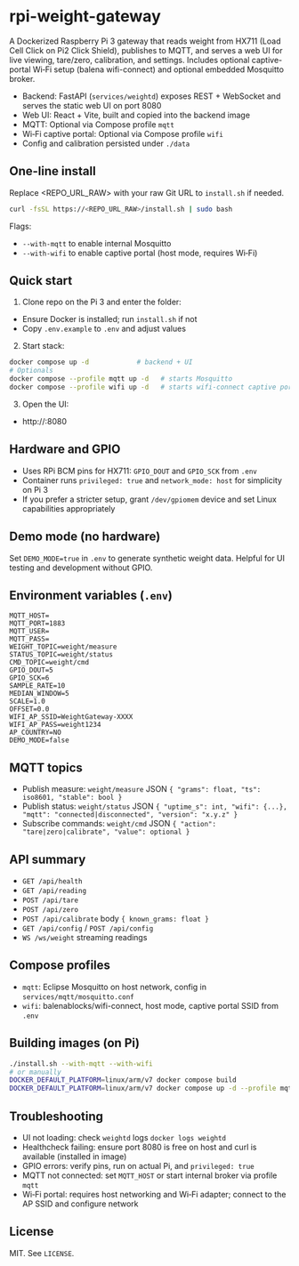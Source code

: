 # rpi-weight-gateway

A Dockerized Raspberry Pi 3 gateway that reads weight from HX711 (Load Cell Click on Pi2 Click Shield), publishes to MQTT, and serves a web UI for live viewing, tare/zero, calibration, and settings. Includes optional captive-portal Wi‑Fi setup (balena wifi-connect) and optional embedded Mosquitto broker.

- Backend: FastAPI (`services/weightd`) exposes REST + WebSocket and serves the static web UI on port 8080
- Web UI: React + Vite, built and copied into the backend image
- MQTT: Optional via Compose profile `mqtt`
- Wi‑Fi captive portal: Optional via Compose profile `wifi`
- Config and calibration persisted under `./data`

## One-line install

Replace <REPO_URL_RAW> with your raw Git URL to `install.sh` if needed.

```bash
curl -fsSL https://<REPO_URL_RAW>/install.sh | sudo bash
```

Flags:
- `--with-mqtt` to enable internal Mosquitto
- `--with-wifi` to enable captive portal (host mode, requires Wi‑Fi)

## Quick start

1) Clone repo on the Pi 3 and enter the folder:
- Ensure Docker is installed; run `install.sh` if not
- Copy `.env.example` to `.env` and adjust values

2) Start stack:
```bash
docker compose up -d            # backend + UI
# Optionals
docker compose --profile mqtt up -d   # starts Mosquitto
docker compose --profile wifi up -d   # starts wifi-connect captive portal
```

3) Open the UI:
- http://<pi-ip>:8080

## Hardware and GPIO

- Uses RPi BCM pins for HX711: `GPIO_DOUT` and `GPIO_SCK` from `.env`
- Container runs `privileged: true` and `network_mode: host` for simplicity on Pi 3
- If you prefer a stricter setup, grant `/dev/gpiomem` device and set Linux capabilities appropriately

## Demo mode (no hardware)

Set `DEMO_MODE=true` in `.env` to generate synthetic weight data. Helpful for UI testing and development without GPIO.

## Environment variables (`.env`)

```
MQTT_HOST=
MQTT_PORT=1883
MQTT_USER=
MQTT_PASS=
WEIGHT_TOPIC=weight/measure
STATUS_TOPIC=weight/status
CMD_TOPIC=weight/cmd
GPIO_DOUT=5
GPIO_SCK=6
SAMPLE_RATE=10
MEDIAN_WINDOW=5
SCALE=1.0
OFFSET=0.0
WIFI_AP_SSID=WeightGateway-XXXX
WIFI_AP_PASS=weight1234
AP_COUNTRY=NO
DEMO_MODE=false
```

## MQTT topics

- Publish measure: `weight/measure` JSON `{ "grams": float, "ts": iso8601, "stable": bool }`
- Publish status: `weight/status` JSON `{ "uptime_s": int, "wifi": {...}, "mqtt": "connected|disconnected", "version": "x.y.z" }`
- Subscribe commands: `weight/cmd` JSON `{ "action": "tare|zero|calibrate", "value": optional }`

## API summary

- `GET /api/health`
- `GET /api/reading`
- `POST /api/tare`
- `POST /api/zero`
- `POST /api/calibrate` body `{ known_grams: float }`
- `GET /api/config` / `POST /api/config`
- `WS /ws/weight` streaming readings

## Compose profiles

- `mqtt`: Eclipse Mosquitto on host network, config in `services/mqtt/mosquitto.conf`
- `wifi`: balenablocks/wifi-connect, host mode, captive portal SSID from `.env`

## Building images (on Pi)

```bash
./install.sh --with-mqtt --with-wifi
# or manually
DOCKER_DEFAULT_PLATFORM=linux/arm/v7 docker compose build
DOCKER_DEFAULT_PLATFORM=linux/arm/v7 docker compose up -d --profile mqtt --profile wifi
```

## Troubleshooting

- UI not loading: check `weightd` logs `docker logs weightd`
- Healthcheck failing: ensure port 8080 is free on host and curl is available (installed in image)
- GPIO errors: verify pins, run on actual Pi, and `privileged: true`
- MQTT not connected: set `MQTT_HOST` or start internal broker via profile `mqtt`
- Wi‑Fi portal: requires host networking and Wi‑Fi adapter; connect to the AP SSID and configure network

## License

MIT. See `LICENSE`.
